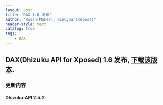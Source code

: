 ```yaml
---
layout: post
title: "DAX 1.6 发布"
author: "Rosan(Maker), RinCynar(Repost)"
header-style: text
catalog: true
tags:
    - DAX
---
```


## DAX(Dhizuku API for Xposed) 1.6 发布, [下载该版本](/file/DAX-v1.6.apk).

### 更新内容

#### Dhizuku-API 2.5.2